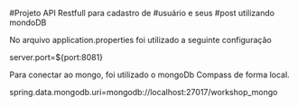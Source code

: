 #Projeto API Restfull para cadastro de #usuário e seus #post utilizando mondoDB


No arquivo application.properties foi utilizado a seguinte configuração

server.port=${port:8081}

Para conectar ao mongo, foi utilizado o mongoDb Compass de forma local.

spring.data.mongodb.uri=mongodb://localhost:27017/workshop_mongo

